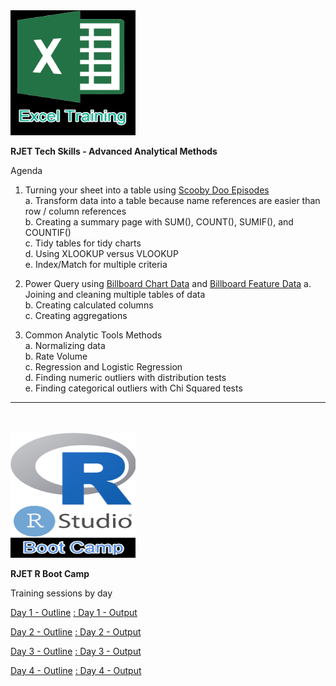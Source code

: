   <img src="https://github.com/RJETAnalytics/TrainingDemo/blob/main/Excel_Training.png" alt="RJET Excel Training" width="200" height="200">

**RJET Tech Skills - Advanced Analytical Methods**

Agenda

1. Turning your sheet into a table using [Scooby Doo Episodes](https://github.com/RJETAnalytics/TrainingDemo/blob/main/demo_ScoobyDoo.csv)<br>
	a. Transform data into a table because name references are easier than row / column references<br>
	b. Creating a summary page with SUM(), COUNT(), SUMIF(), and COUNTIF()<br>
	c. Tidy tables for tidy charts<br>
	d. Using XLOOKUP versus VLOOKUP<br>
	e. Index/Match for multiple criteria<br>

2. Power Query using [Billboard Chart Data](https://github.com/RJETAnalytics/TrainingDemo/blob/main/demo_BillBoardRank.csv) and [Billboard Feature Data](https://github.com/RJETAnalytics/TrainingDemo/blob/main/demo_BillBoardFeatures.csv)
	a. Joining and cleaning multiple tables of data<br>
	b. Creating calculated columns<br>
	c. Creating aggregations<br>

3. Common Analytic Tools Methods<br> 
	a. Normalizing data<br>
	b. Rate Volume<br>
	c. Regression and Logistic Regression<br>
	d. Finding numeric outliers with distribution tests<br>
	e. Finding categorical outliers with Chi Squared tests<br>

___

<br><br>
<img src="https://github.com/RJETAnalytics/TrainingDemo/blob/main/RBoot_Camp_Logo.png" alt="RJET R Bood Camp" width="200" height="200">

**RJET R Boot Camp**

Training sessions by day

[Day 1 - Outline](https://github.com/RJETAnalytics/TrainingDemo/blob/main/RBootCamp_1.md)
[ : Day 1 - Output](https://htmlpreview.github.io?https://github.com/RJETAnalytics/TrainingDemo/blob/main/R-Boot-Camp-V2---DAY-1.html)

[Day 2 - Outline](https://github.com/RJETAnalytics/TrainingDemo/blob/main/RBootCamp_2.md)
[ : Day 2 - Output](https://htmlpreview.github.io?https://github.com/RJETAnalytics/TrainingDemo/blob/main/R-Boot-Camp-V2---DAY-2.html)

[Day 3 - Outline](https://github.com/RJETAnalytics/TrainingDemo/blob/main/RBootCamp_3.md)
[ : Day 3 - Output](https://htmlpreview.github.io?https://github.com/RJETAnalytics/TrainingDemo/blob/main/R-Boot-Camp-V2---DAY-3.html)

[Day 4 - Outline](https://github.com/RJETAnalytics/TrainingDemo/blob/main/RBootCamp_4.md)
[ : Day 4 - Output](https://htmlpreview.github.io?https://github.com/RJETAnalytics/TrainingDemo/blob/main/R-Boot-Camp-V2---DAY-4.html)

